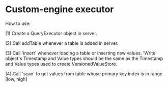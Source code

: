# Custom-engine executor

How to use:

(1) Create a QueryExecutor object in server.

(2) Call addTable whenever a table is added in server.

(3) Call 'insert' whenever loading a table or inserting new values. 'Write' object's 
Timestamp and Value types should be the same as the Timestamp and Value types used to 
create VersionedValueStore.

(4) Call 'scan' to get values from table whose primary key index is in range [low, high]
